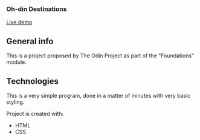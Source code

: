 <h3>Oh-din Destinations</h3>

[Live demo](https://okidokitokiloki.github.io/odin-recipes/)

## General info
This is a project proposed by The Odin Project as part of the "Foundations" module. 
	
## Technologies
This is a very simple program, done in a matter of minutes with very basic styling.

Project is created with:
* HTML
* CSS
